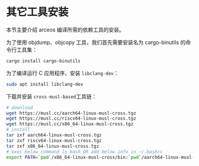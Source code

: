 # 其它工具安装

本节主要介绍 arceos 编译所需的依赖工具的安装。

为了使用 objdump、objcopy 工具，我们首先需要安装名为 cargo-binutils 的命令行工具集：

```bash
cargo install cargo-binutils
```

为了编译运行 C 应用程序，安装 `libclang-dev`：

```bash
sudo apt install libclang-dev
```

下载并安装 `cross-musl-based`工具链：

```bash
# download
wget https://musl.cc/aarch64-linux-musl-cross.tgz
wget https://musl.cc/riscv64-linux-musl-cross.tgz
wget https://musl.cc/x86_64-linux-musl-cross.tgz
# install
tar zxf aarch64-linux-musl-cross.tgz
tar zxf riscv64-linux-musl-cross.tgz
tar zxf x86_64-linux-musl-cross.tgz
# exec below command in bash OR add below info in ~/.bashrc
export PATH=`pwd`/x86_64-linux-musl-cross/bin:`pwd`/aarch64-linux-musl-cross/bin:`pwd`/riscv64-linux-musl-cross/bin:$PATH
```
